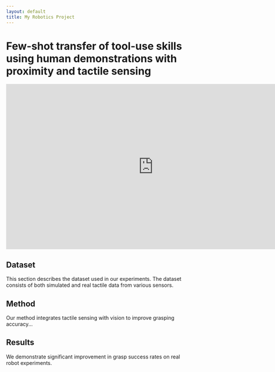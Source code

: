 ```yaml
---
layout: default
title: My Robotics Project
---
```


# Few-shot transfer of tool-use skills using human demonstrations with proximity and tactile sensing

<!-- Embed a YouTube video -->
<iframe width="800" height="450" src="https://www.youtube.com/watch?v=zP4JvHaCWHk&t=11s" frameborder="0" allowfullscreen></iframe>

## Dataset

This section describes the dataset used in our experiments. The dataset consists of both simulated and real tactile data from various sensors.

## Method

Our method integrates tactile sensing with vision to improve grasping accuracy...

## Results

We demonstrate significant improvement in grasp success rates on real robot experiments.

